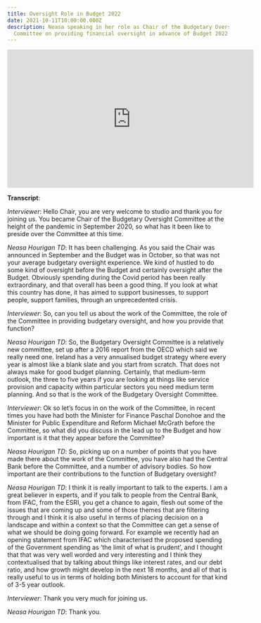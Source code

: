 ```yaml
---
title: Oversight Role in Budget 2022
date: 2021-10-11T10:00:00.000Z
description: Neasa speaking in her role as Chair of the Budgetary Oversight
  Committee on providing financial oversight in advance of Budget 2022.
---
```

<iframe width="560" height="315" src="https://www.youtube.com/embed/chyikxgrajg" title="YouTube video player" frameborder="0" allow="accelerometer; autoplay; clipboard-write; encrypted-media; gyroscope; picture-in-picture" allowfullscreen></iframe>



**Transcript**:

*Interviewer*: Hello Chair, you are very welcome to studio and thank you for joining us. You became Chair of the Budgetary Oversight Committee at the height of the pandemic in September 2020, so what has it been like to preside over the Committee at this time.

*Neasa Hourigan TD*: It has been challenging. As you said the Chair was announced in September and the Budget was in October, so that was not your average budgetary oversight experience. We kind of hustled to do some kind of oversight before the Budget and certainly oversight after the Budget. Obviously spending during the Covid period has been really extraordinary, and that overall has been a good thing. If you look at what this country has done, it has aimed to support businesses, to support people, support families, through an unprecedented crisis.

*Interviewer*: So, can you tell us about the work of the Committee, the role of the Committee in providing budgetary oversight, and how you provide that function?

*Neasa Hourigan TD*: So, the Budgetary Oversight Committee is a relatively new committee, set up after a 2016 report from the OECD which said we really need one. Ireland has a very annualised budget strategy where every year is almost like a blank slate and you start from scratch. That does not always make for good budget planning. Certainly, that medium-term outlook, the three to five years if you are looking at things like service provision and capacity within particular sectors you need medium term planning. And so that is the work of the Budgetary Oversight Committee.

*Interviewer*: Ok so let’s focus in on the work of the Committee, in recent times you have had both the Minister for Finance Paschal Donohoe and the Minister for Public Expenditure and Reform Michael McGrath before the Committee, so what did you discuss in the lead up to the Budget and how important is it that they appear before the Committee?

*Neasa Hourigan TD*: So, picking up on a number of points that you have made there about the work of the Committee, you have also had the Central Bank before the Committee, and a number of advisory bodies. So how important are their contributions to the function of Budgetary oversight?

*Neasa Hourigan TD*: I think it is really important to talk to the experts. I am a great believer in experts, and if you talk to people from the Central Bank, from IFAC, from the ESRI, you get a chance to again, flesh out some of the issues that are coming up and some of those themes that are filtering through and I think it is also useful in terms of placing decision on a landscape and within a context so that the Committee can get a sense of what we should be doing going forward. For example we recently had an opening statement from IFAC which characterised the proposed spending of the Government spending as ‘the limit of what is prudent’, and I thought that that was very well worded and very interesting and I think they contextualised that by talking about things like interest rates, and our debt ratio, and how growth might develop in the next 18 months, and all of that is really useful to us in terms of holding both Ministers to account for that kind of 3-5 year outlook.

*Interviewer*: Thank you very much for joining us.

*Neasa Hourigan TD*: Thank you.